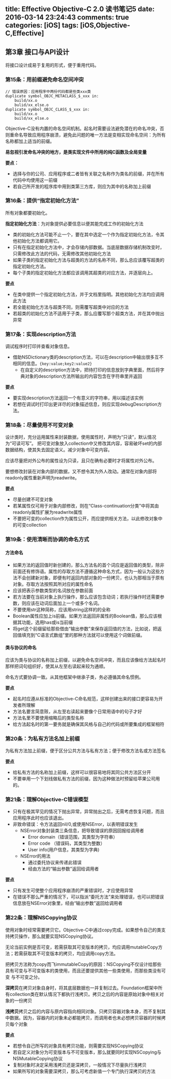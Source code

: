 title: Effective Objective-C 2.0 读书笔记5
date: 2016-03-14 23:24:43
comments: true
categories: [iOS]
tags: [iOS,Objective-C,Effective]
---
## 第3章 接口与API设计
将接口设计成易于复用的形式，便于重用代码。

### 第15条：用前缀避免命名空间冲突
```objc
// 错误原因：应用程序中两份代码都是些类xxx类
duplicate symbol_OBJC_METACLASS_$_xxx in:
	build/xx.o
	bulid/xx_else.o
duplicate symbol_OBJC_CLASS_$_xxx in:
	build/xx.o
	build/xx_else.o
```
Objective-C没有内置的命名空间机制。起名时需要设法避免潜在的命名冲突，否则重命名导致应用程序崩溃，避免此问题的唯一方法是变相实现命名空间：为所有名称都加上适当的前缀。

**易忽视引发命名冲突的地方，是类实现文件中所用的纯C函数及全局变量**

<!-- more -->
**要点：**

* 选择与你的公司、应用程序或二者皆有关联之名称作为类名的前缀，并在所有代码中均使用这一前缀
* 若自己所开发的程序库中用到类第三方库，则应为其中的名称加上前缀

### 第16条：提供“指定初始化方法”
所有对象都要初始化。

**指定初始化方法**：为对象提供必要信息以便其能完成工作的初始化方法

* 类的初始化方法可能不止一个，要在其中选定一个作为指定初始化方法，令其他初始化方法都调用它。
* 只有在指定初始化方法中，才会存储内部数据。当底层数据存储机制改变时，只需修改此方法的代码，无需修改其他初始化方法
* 如果子类的指定初始化方法与超类的方法的名称不同，那么总应该覆写超类的指定初始化方法。 
* 每个子类的指定初始化方法都应该调用其超类的对应方法，并逐层向上。

**要点**

* 在类中提供一个指定初始化方法，并于文档里指明。其他初始化方法均应调用此方法
* 若全能初始化方法与超类不同，则需覆写超类中对应的方法
* 若超类的初始化方法不适用于子类，那么应覆写那个超类方法，并在其中抛出异常

### 第17条：实现description方法
调试程序时打印并查看对象信息。

* 借助NSDictionary类的description方法，可以在description中输出很多互不相同的信息。`{key:value;key2:value2}`
	* 在自定义的description方法中，把待打印的信息放到字典里面，然后将字典对象的description方法所输出的内容包含在字符串里并返回

**要点**

* 要实现description方法返回一个有意义的字符串，用以描述该实例
* 若想在调试时打印出更详尽的对象描述信息，则应实现debugDescription方法。

### 第18条：尽量使用不可变对象

设计类时，充分运用属性来封装数据，使用属性时，声明为“只读”，默认情况为“可读可写”。
把可变对象放入collection中又修改其内容，容易破坏set的内部数据结构，使其失去固定语义。减少对象中可变内容。

应该尽量把对外公布的属性设为只读，且只在确有必要时才将属性对外公布。

要想修改封装在对象内部的数据，又不想令其为外人改动。通常在对象内部将readonly属性重新声明为readwrite。

**要点**

* 尽量创建不可变对象
* 若某属性仅可用于对象内部修改，则在“Class-continuation分类”中将其由readonly属性扩展为readwrite属性
* 不要把可变的collection作为属性公开，而应提供相关方法，以此修改对象中的可变collection

### 第19条：使用清晰而协调的命名方式

#### 方法命名
* 如果方法的返回值时新创建的，那么方法名的首个词应是返回值的类型，除非前面还有修饰语。属性的存取方法不遵循这种命名方式，因为一般认为这些方法不会创建新对象，即便有时返回内部对象的一份拷贝，也认为那相当于原有对象。存取方法按照其所对应的属性命名
* 应该把表示参数类型的名词放在参数前面
* 若方法要在当前对象上执行操作，那么应该包含动词；若执行操作时还需要参数，则应该在动词后面加上一个或多个名词。
* 不要使用str这种简称，应该用string这样的的全称
* Boolean属性应加上is前缀。如果方法返回非属性的Boolean值，那么应该根据其功能，选用has或is当前缀
* 将get这个前缀留给那些借由“输出参数”来保存返回值的方法，比如说，把返回值填充到“C语言式数组”里的那种方法就可以使用这个词做前缀。

#### 类与协议的命名

应该为类与协议的名称加上前缀，以避免命名空间冲突，而且应该像给方法起名时那样把词句组织好，使其从左至右读起来较为通顺。

命名方式要协调一致。从其他框架中继承子类，务必遵循其命名惯例。

**要点**

* 起名时应遵从标准的Objective-C命名规范，这样创建出来的接口更容易为开发者所理解
* 方法名要言简意赅，从左至右读起来要像个日常用语中的句子才好
* 方法名里不要使用缩略后的类型名称
* 给方法起名时的第一要务就是确保其风格与自己的代码或所要集成的框架相符

### 第20条：为私有方法名加上前缀

为私有方法加上前缀，便于区分公共方法与私有方法；便于修改方法名或方法签名

**要点**

* 给私有方法的名称加上前缀，这样可以很容易地将其同公共方法区分开
* 不要单用一个下划线做私有方法的前缀，因为这种做法时预留给苹果公司用的。

### 第21条：理解Objective-C错误模型

* 只有在极其罕见的情况下抛出异常，异常抛出之后，无需考虑恢复问题，而且应用程序此时也应该退出。
* 非致命错误：令方法返回nil/0,或使用NSError，以表明错误发生
	* NSError对象封装类三条信息，把导致错误的原因回报给调用者
		* Error domain（错误范围，其类型为字符串）
		* Error code （错误码，其类型为整数）
		* User info(用户信息，其类型为字典)
	* NSError的用法
		* 通过委托协议来传递此错误
		* 经由方法的“输出参数”返回给调用者

**要点**

* 只有发生可使整个应用程序崩溃的严重错误时，才应使用异常
* 在错误不那么严重的情况下，可以指派“委托方法”来处理错误，也可以把错误信息放在NSError对象里，经由“输出参数”返回给调用者

### 第22条：理解NSCopying协议

使用对象时经常需要拷贝它。Objective-C中通过copy完成。如果想令自己的类支持拷贝操作，那么就要实现NSCopying协议。

无论当前实例是否可变，若需获取其可变版本的拷贝，均应调用mutableCopy方法；若需获取其不可变版本的拷贝，均应调用copy方法。

把拷贝方法称为copy而飞immutableCopy的原因：NSCopying不仅设计给那些具有可变与不可变版本的类使用，而且还要提供其他一些类使用，而那些类没有可变 与不可变之分。

**深拷贝**在拷贝对象自身时，将其底层数据也一并复制过去。Foundation框架中所有collection类在默认情况下都执行浅拷贝。拷贝之后的内容是原始对象中相关对象的一份拷贝

**浅拷贝**拷贝之后的内容与原内容指向相同对象。只拷贝容器对象本身，而不复制其中数据。因为，容器内的对象未必都能拷贝，而调用者也未必想拷贝容器的时候拷贝每个对象

**要点**

* 若想令自己所写的对象具有拷贝功能，则需要实现NSCopying协议
* 若自定义对象分为可变版本与不可变版本，那么就要同时实现NSCopying与NSMutableCopying协议
* 复制对象时决定采用浅拷贝还是深拷贝，一般情况下尽量执行浅拷贝
* 如果所写的对象需要深拷贝，那么可考虑新值一个专门执行深拷贝的方法


 
